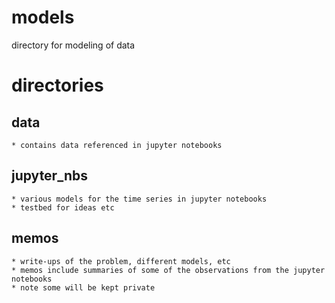 # models
directory for modeling of data

# directories

## data
	* contains data referenced in jupyter notebooks

## jupyter_nbs
	* various models for the time series in jupyter notebooks
	* testbed for ideas etc

## memos
	* write-ups of the problem, different models, etc
	* memos include summaries of some of the observations from the jupyter notebooks
	* note some will be kept private
